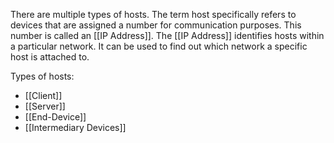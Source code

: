 There are multiple types of hosts. The term host specifically refers to devices that are assigned a number for communication purposes. This number is called an [[IP Address]]. 
The [[IP Address]] identifies hosts within a particular network. 
It can be used to find out which network a specific host is attached to.

Types of hosts:
- [[Client]]
- [[Server]]
- [[End-Device]]
- [[Intermediary Devices]]

